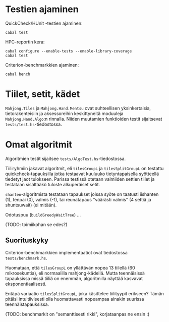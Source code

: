# Testien ajaminen

QuickCheck/HUnit -testien ajaminen:

    cabal test

HPC-reportin kera:

    cabal configure --enable-tests --enable-library-coverage
    cabal test

Criterion-benchmarkkien ajaminen:

    cabal bench

# Tiilet, setit, kädet

`Mahjong.Tiles` ja `Mahjong.Hand.Mentsu` ovat suhteellisen yksinkertaisia,
tietorakenteisiin ja aksessoreihin keskittyneitä moduuleja `Mahjong.Hand.Algo`:n
rinnalla. Niiden muutamien funktioiden testit sijaitsevat
`tests/test.hs`-tiedostossa.

# Omat algoritmit

Algoritmien testit sijaitsee `tests/AlgoTest.hs`-tiedostossa.

Tiiliryhmiin jakavat algoritmit, eli `tilesGroupL` ja `tilesSplitGroupL` on
testattu quickcheck-tapauksilla jotka testaavat kuuluuko tietyntapaisella
syötteellä tiedetyt jaot tulokseen. Parissa testissä otetaan valmiiden settien
tiilet ja testataan sisältääkö tuloste alkuperäiset setit.

`shanten`-algoritmista testataan tapaukset joissa syöte on taatusti iishanten
(1), tenpai (0), valmis (-1), tai reunatapaus "väärästi valmis" (4 settiä ja
shuntsuwait) (ei mitään).

Odotuspuu (`buildGreedyWaitTree`) ...

(TODO: toimiikohan se edes?)

## Suorituskyky

Criterion-benchmarkkien implementaatiot ovat tiedostossa `tests/benchmark.hs`.

Huomataan, että `tilesGroupL` on yllättävän nopea 13 tiilellä (60
mikrosekuntia), eli normaalilla mahjong-kädellä. Mutta teennäisissä tapauksissa
missä tiiliä on enemmän, algoritmilla näyttää kasvavat eksponentiaalisesti.

Entäpä variaatio `tilesSplitGroupL`, joka käsittelee tiilityypit erikseen? Tämän
pitäisi intuitiivisesti olla huomattavasti nopeampaa ainakin suurissa
teennäistapauksissa.

(TODO: benchmarkit on "semanttisesti rikki", korjataanpas ne ensin :)
